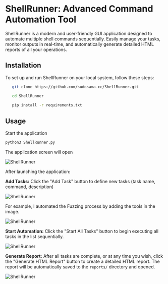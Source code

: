 # ShellRunner: Advanced Command Automation Tool

ShellRunner is a modern and user-friendly GUI application designed to automate multiple shell commands sequentially. Easily manage your tasks, monitor outputs in real-time, and automatically generate detailed HTML reports of all your operations.

## Installation

To set up and run ShellRunner on your local system, follow these steps:

 ```bash
    git clone https://github.com/sudosama-cc/ShellRunner.git

    cd ShellRunner
    
    pip install -r requirements.txt
 ```

## Usage

Start the application

```bash
python3 ShellRunner.py
```

The application screen will open

![ShellRunner](https://i.imgur.com/Rw2fNgm.png)

After launching the application:

**Add Tasks:** Click the "Add Task" button to define new tasks (task name, command, description)

![ShellRunner](https://i.imgur.com/rSZi2eH.png)

For example, I automated the Fuzzing process by adding the tools in the image.

![ShellRunner](https://i.imgur.com/f4DMDMn.png)

**Start Automation:** Click the "Start All Tasks" button to begin executing all tasks in the list sequentially.

![ShellRunner](https://i.imgur.com/hwlZiIh.png)

**Generate Report:** After all tasks are complete, or at any time you wish, click the "Generate HTML Report" button to create a detailed HTML report. The report will be automatically saved to the `reports/` directory and opened.

![ShellRunner](https://i.imgur.com/JzM0QcR.png)
